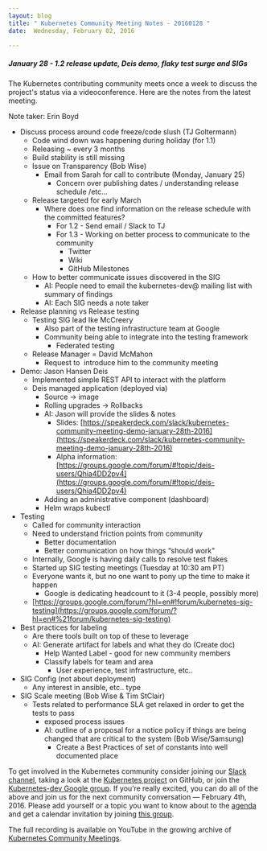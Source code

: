 ```yaml
---
layout: blog
title: " Kubernetes Community Meeting Notes - 20160128 "
date:  Wednesday, February 02, 2016

---
```

##### January 28 - 1.2 release update, Deis demo, flaky test surge and SIGs

The Kubernetes contributing community meets once a week to discuss the project's status via a videoconference. Here are the notes from the latest meeting.  

 Note taker: Erin Boyd
* Discuss process around code freeze/code slush (TJ Goltermann)
  * Code wind down was happening during holiday (for 1.1)
  * Releasing ~ every 3 months
  * Build stability is still missing
  * Issue on Transparency (Bob Wise)
    * Email from Sarah for call to contribute (Monday, January 25)
      * Concern over publishing dates / understanding release schedule /etc…
  * Release targeted for early March
    * Where does one find information on the release schedule with the committed features?
      * For 1.2 - Send email / Slack to TJ
      * For 1.3 - Working on better process to communicate to the community
        * Twitter
        * Wiki
        * GitHub Milestones
  * How to better communicate issues discovered in the SIG
    * AI: People need to email the kubernetes-dev@ mailing list with summary of findings
    * AI: Each SIG needs a note taker
* Release planning vs Release testing
  * Testing SIG lead Ike McCreery
    * Also part of the testing infrastructure team at Google
    * Community being able to integrate into the testing framework
      * Federated testing
  * Release Manager = David McMahon
    * Request to &nbsp;introduce him to the community meeting
* Demo: Jason Hansen Deis
  * Implemented simple REST API to interact with the platform
  * Deis managed application (deployed via)
    * Source -\> image
    * Rolling upgrades -\> Rollbacks
    * AI: Jason will provide the slides & notes
      * Slides: [https://speakerdeck.com/slack/kubernetes-community-meeting-demo-january-28th-2016](https://speakerdeck.com/slack/kubernetes-community-meeting-demo-january-28th-2016)
      * Alpha information: [https://groups.google.com/forum/#!topic/deis-users/Qhia4DD2pv4](https://groups.google.com/forum/#!topic/deis-users/Qhia4DD2pv4)
    * Adding an administrative component (dashboard)
    * Helm wraps kubectl
* Testing
  * Called for community interaction
  * Need to understand friction points from community
    * Better documentation
    * Better communication on how things “should work"
  * Internally, Google is having daily calls to resolve test flakes
  * Started up SIG testing meetings (Tuesday at 10:30 am PT)
  * Everyone wants it, but no one want to pony up the time to make it happen
    * Google is dedicating headcount to it (3-4 people, possibly more)
  * [https://groups.google.com/forum/?hl=en#!forum/kubernetes-sig-testing](https://groups.google.com/forum/?hl=en#%21forum/kubernetes-sig-testing)
* Best practices for labeling
    * Are there tools built on top of these to leverage
    * AI: Generate artifact for labels and what they do (Create doc)
      * Help Wanted Label - good for new community members
      * Classify labels for team and area
        * User experience, test infrastructure, etc..
* SIG Config (not about deployment)
  * Any interest in ansible, etc.. type
* SIG Scale meeting (Bob Wise & Tim StClair)
  * Tests related to performance SLA get relaxed in order to get the tests to pass
    * exposed process issues
    * AI: outline of a proposal for a notice policy if things are being changed that are critical to the system (Bob Wise/Samsung)
      * Create a Best Practices of set of constants into well documented place

To get involved in the Kubernetes community consider joining our [Slack channel](http://slack.k8s.io/), taking a look at the [Kubernetes project](https://github.com/kubernetes/) on GitHub, or join the [Kubernetes-dev Google group](https://groups.google.com/forum/#!forum/kubernetes-dev). If you’re really excited, you can do all of the above and join us for the next community conversation — February 4th, 2016. Please add yourself or a topic you want to know about to the [agenda](https://docs.google.com/document/d/1VQDIAB0OqiSjIHI8AWMvSdceWhnz56jNpZrLs6o7NJY/edit) and get a calendar invitation by joining [this group](https://groups.google.com/forum/#!forum/kubernetes-community-video-chat).  

The full recording is available on YouTube in the growing archive of [Kubernetes Community Meetings](https://www.youtube.com/playlist?list=PL69nYSiGNLP1pkHsbPjzAewvMgGUpkCnJ).
